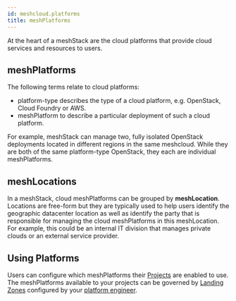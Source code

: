 ```yaml
---
id: meshcloud.platforms
title: meshPlatforms
---
```


At the heart of a meshStack are the cloud platforms that provide cloud services and resources to users.

## meshPlatforms

The following terms relate to cloud platforms:

- platform-type describes the type of a cloud platform, e.g. OpenStack, Cloud Foundry or AWS.
- meshPlatform to describe a particular deployment of such a cloud platform.

For example, meshStack can manage two, fully isolated OpenStack deployments located in different
regions in the same meshcloud. While they are both of the same platform-type OpenStack, they each
are individual meshPlatforms.

## meshLocations

In a meshStack, cloud meshPlatforms can be grouped by **meshLocation**.
Locations are free-form but they are typically used to help users identify the geographic datacenter
location as well as identify the party that is responsible for managing the cloud meshPlatforms
in this meshLocation. For example, this could be an internal IT division that manages private clouds or
an external service provider.

## Using Platforms

Users can configure which meshPlatforms their [Projects](meshcloud.project.md) are enabled to use.
The meshPlatforms available to your projects can be governed by [Landing Zones](meshcloud.landing-zones.md)
configured by your [platform engineer](meshstack.index.md).
